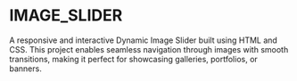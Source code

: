 # IMAGE_SLIDER
A responsive and interactive Dynamic Image Slider built using HTML and CSS. This project enables seamless navigation through images with smooth transitions, making it perfect for showcasing galleries, portfolios, or banners.
